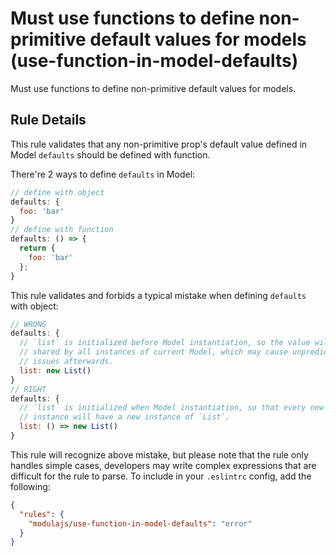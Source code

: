 # Must use functions to define non-primitive default values for models (use-function-in-model-defaults)

Must use functions to define non-primitive default values for models.

## Rule Details

This rule validates that any non-primitive prop's default value defined in Model `defaults` should be defined with function.

There're 2 ways to define `defaults` in Model:

```javascript
// define with object
defaults: {
  foo: 'bar'
}
// define with function
defaults: () => {
  return {
    foo: 'bar'
  };
}
```

This rule validates and forbids a typical mistake when defining `defaults` with object:

```javascript
// WRONG
defaults: {
  // `list` is initialized before Model instantiation, so the value will be
  // shared by all instances of current Model, which may cause unpredictable
  // issues afterwards.
  list: new List()
}
// RIGHT
defaults: {
  // `list` is initialized when Model instantiation, so that every new Model
  // instance will have a new instance of `List`.
  list: () => new List()
}
```

This rule will recognize above mistake, but please note that the rule only handles simple cases, developers may write complex expressions that are difficult for the rule to parse. To include in your `.eslintrc` config, add the following:

```json
{
  "rules": {
    "modulajs/use-function-in-model-defaults": "error"
  }
}
```
